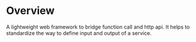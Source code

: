 # Overview

A lightweight web framework to bridge function call and http api.
It helps to standardize the way to define input and output of a service.
